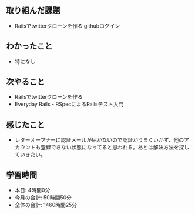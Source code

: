 
## 取り組んだ課題
- Railsでtwitterクローンを作る githubログイン
## わかったこと
- 特になし
## 次やること
- Railsでtwitterクローンを作る
- Everyday Rails - RSpecによるRailsテスト入門
## 感じたこと
- レターオープナーに認証メールが届かないので認証がうまくいかず、他のアカウントも登録できない状態になってると思われる。あとは解決方法を探していきたい。
## 学習時間
- 本日: 4時間0分
- 今月の合計: 50時間50分
- 全体の合計: 1460時間25分
